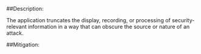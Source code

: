 ##Description:

The application truncates the display, recording, or processing of security-relevant information in a way that can obscure the source or nature of an attack.



##Mitigation:

